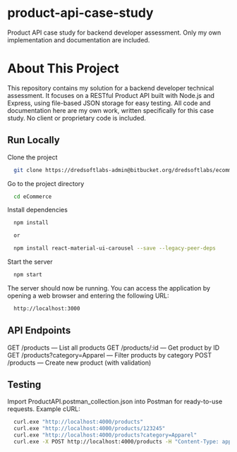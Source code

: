 # product-api-case-study
Product API case study for backend developer assessment. Only my own implementation and documentation are included.

# About This Project
This repository contains my solution for a backend developer technical assessment.
It focuses on a RESTful Product API built with Node.js and Express, using file-based JSON storage for easy testing.
All code and documentation here are my own work, written specifically for this case study. No client or proprietary code is included.

## Run Locally

Clone the project

```bash
  git clone https://dredsoftlabs-admin@bitbucket.org/dredsoftlabs/ecommerce.git
```

Go to the project directory

```bash
  cd eCommerce
```

Install dependencies

```bash
  npm install

  or 

  npm install react-material-ui-carousel --save --legacy-peer-deps
```

Start the server

```bash
  npm start
```

The server should now be running. You can access the application by opening a web browser and entering the following URL:

```bash
  http://localhost:3000
```

## API Endpoints
GET /products — List all products
GET /products/:id — Get product by ID
GET /products?category=Apparel — Filter products by category
POST /products — Create new product (with validation)

## Testing 
Import ProductAPI.postman_collection.json into Postman for ready-to-use requests.
Example cURL:
```bash
  curl.exe "http://localhost:4000/products"
  curl.exe "http://localhost:4000/products/123245"
  curl.exe "http://localhost:4000/products?category=Apparel"
  curl.exe -X POST http://localhost:4000/products -H "Content-Type: application/json" --data '@test-product.json'
```


